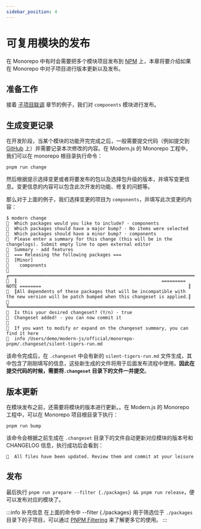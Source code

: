 ```yaml
---
sidebar_position: 4
---
```


# 可复用模块的发布

在 Monorepo 中有时会需要把多个模块项目发布到 [NPM](https://www.npmjs.com/) 上，本章将要介绍如果在 Monorepo 中对子项目进行版本更新以及发布。

## 准备工作

接着 [子项目联调](/docs/guides/topic-detail/monorepo/sub-project-interface) 章节的例子，我们对 `components` 模块进行发布。

## 生成变更记录

在开发阶段，当某个模块的功能开完完成之后，一般需要提交代码（例如提交到 [GitHub](https://github.com/) 上）并需要记录本次修改的内容。在 Modern.js 的 Monorepo 工程中，我们可以在 monorepo 根目录执行命令：

```
pnpm run change
```

然后根据提示选择变更或者将要发布的包以及选择包升级的版本，并填写变更信息。变更信息的内容可以包含此次开发的功能、修复的问题等。

那么对于上面的例子，我们选择变更的项目为 `components`，并填写此次变更的内容：

```
$ modern change
🦋  Which packages would you like to include? · components
🦋  Which packages should have a major bump? · No items were selected
🦋  Which packages should have a minor bump? · components
🦋  Please enter a summary for this change (this will be in the changelogs). Submit empty line to open external editor
🦋  Summary · add features
🦋  === Releasing the following packages ===
🦋  [Minor]
🦋    components
🦋  ╔════════════════════════════════════════════════════════════════════════════════════════════════════════════════════════════════════╗
🦋  ║                                                      ========= NOTE ========                                                       ║
🦋  ║All dependents of these packages that will be incompatible with the new version will be patch bumped when this changeset is applied.║
🦋  ╚════════════════════════════════════════════════════════════════════════════════════════════════════════════════════════════════════╝
🦋  Is this your desired changeset? (Y/n) · true
🦋  Changeset added! - you can now commit it
🦋
🦋  If you want to modify or expand on the changeset summary, you can find it here
🦋  info /Users/demo/modern-js/official/monorepo-pnpm/.changeset/silent-tigers-run.md
```

该命令完成后，在 `.changeset` 中会有新的 `silent-tigers-run.md` 文件生成，其中包含了刚刚填写的信息，这些新生成的文件将用于后面发布流程中使用。**因此在提交代码的时候，需要将`.changeset` 目录下的文件一并提交**。

## 版本更新

在模块发布之前，还需要将模块的版本进行更新。。在 Modern.js 的 Monorepo 工程中，可以在 Monorepo 项目根目录下执行：

```
pnpm run bump
```

该命令会根据之前生成在 `.changeset` 目录下的文件自动更新对应模块的版本号和 CHANGELOG 信息，执行成功后会看到：

```
🦋  All files have been updated. Review them and commit at your leisure
```

## 发布

最后执行 `pnpm run prepare --filter {./packages} && pnpm run release`，便可以发布对应的模块了。

:::info 补充信息
在上面的命令中 --filter {./packages} 用于筛选位于 `./packages` 目录下的子项目，可以通过 [PNPM Filtering](https://pnpm.io/filtering) 来了解更多它的使用。
:::
